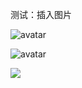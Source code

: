 测试：插入图片


![avatar](http://e.hiphotos.baidu.com/image/h%3D300/sign=c422d4ad98cad1c8cfbbfa274f3f67c4/83025aafa40f4bfb0f815ad60e4f78f0f63618db.jpg)

![avatar](C:/Users/sayschj/Desktop/搜狗截图20190111092716.png)

![](C:/Users/sayschj/Desktop/7c1ed21b0ef41bd5f81eae7e5cda81cb38db3dee.jpg)